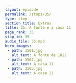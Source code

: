 ```yaml
---
layout: episode
permalink: /stops/35/
type: stop
section_title: Extras
title: 35. A fonte e a casa 11
page_rank: 35
stop_id: 35
audio_file: 35.mp3
hero_images:
 - path: 3501.jpg
   alt_text: A fonte de 1822
 - path: 3502.jpg
   alt_text: A casa 11
 - path: 3503.jpg
   alt_text: A casa 11
---
```

